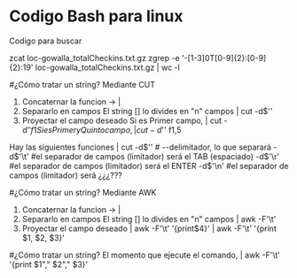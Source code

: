 # Codigo Bash para linux

Codigo para buscar 

zcat loc-gowalla_totalCheckins.txt.gz
zgrep -e '-[1-3]0T[0-9]\{2\}:[0-9]\{2\}:19' loc-gowalla_totalCheckins.txt.gz | wc -l

#¿Cómo tratar un string?
Mediante CUT
1) Concaternar la funcion -> |
2) Separarlo en campos
    El string [] lo divides en "n" campos
    | cut -d$''
3) Proyectar el campo deseado
    Si es Primer campo, | cut -d$'' f1
    Si es Primer y Quinto campo, | cut -d$'' f1,5

Hay las siguientes funciones
| cut -d$'' # --delimitador, lo que separará
-d$'\t' #el separador de campos (limitador) será el TAB (espaciado)
-d$'\r' #el separador de campos (limitador) será el ENTER
-d$'\n' #el separador de campos (limitador) será ¿¿¿???

#¿Cómo tratar un string?
Mediante AWK
1) Concaternar la funcion -> |
2) Separarlo en campos
    El string [] lo divides en "n" campos
    | awk -F'\t'
3) Proyectar el campo deseado
    | awk -F'\t' '{print$4}'
    | awk -F'\t' '{print $1, $2, $3}'


#¿Cómo tratar un string?
El momento que ejecute el comando, 
| awk -F'\t' '{print $1"," $2"," $3}'
